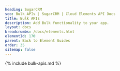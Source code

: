 ```yaml
---
heading: SugarCRM
seo: Bulk APIs | SugarCRM | Cloud Elements API Docs
title: Bulk APIs
description: Add Bulk functionality to your app.
layout: docs
breadcrumbs: /docs/elements.html
elementId: 170
parent: Back to Element Guides
order: 35
sitemap: false
---
```


{% include bulk-apis.md %}
